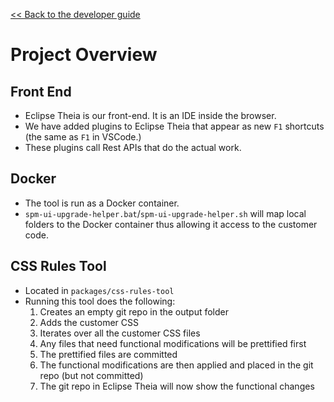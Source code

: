 [<< Back to the developer guide](../developer_guide.md)

# Project Overview

## Front End

- Eclipse Theia is our front-end. It is an IDE inside the browser.
- We have added plugins to Eclipse Theia that appear as new `F1` shortcuts (the same as `F1` in VSCode.)
- These plugins call Rest APIs that do the actual work.

## Docker

- The tool is run as a Docker container.
- `spm-ui-upgrade-helper.bat`/`spm-ui-upgrade-helper.sh` will map local folders to the Docker container thus allowing it access to the customer code.

## CSS Rules Tool

- Located in `packages/css-rules-tool`
- Running this tool does the following:
  1. Creates an empty git repo in the output folder
  2. Adds the customer CSS
  3. Iterates over all the customer CSS files
  4. Any files that need functional modifications will be prettified first
  5. The prettified files are committed
  6. The functional modifications are then applied and placed in the git repo (but not committed)
  7. The git repo in Eclipse Theia will now show the functional changes
